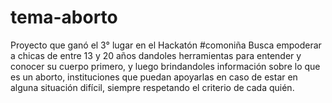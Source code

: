 # tema-aborto
Proyecto que ganó el 3° lugar en el Hackatón #comoniña
Busca empoderar a chicas de entre 13 y 20 años dandoles herramientas para entender y conocer su cuerpo primero, y luego brindandoles información sobre lo que es un aborto, instituciones que puedan apoyarlas en caso de estar en alguna situación difícil, siempre respetando el criterio de cada quién.
